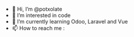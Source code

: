 - 👋 Hi, I’m @potxolate
- 👀 I’m interested in code
- 🌱 I’m currently learning Odoo, Laravel and Vue
- 📫 How to reach me : 

<!---
potxolate/potxolate is a ✨ special ✨ repository because its `README.md` (this file) appears on your GitHub profile.
You can click the Preview link to take a look at your changes.
--->
